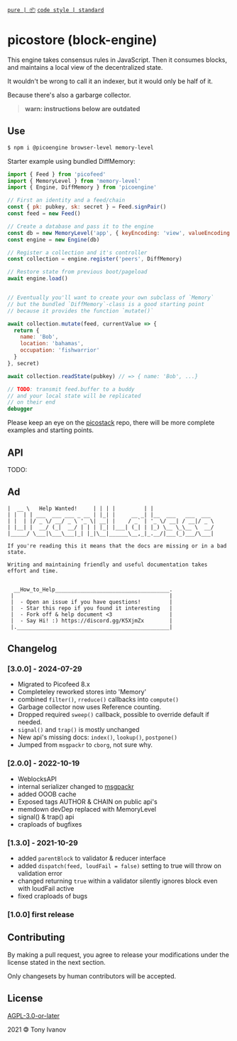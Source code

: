 [`pure | 📦`](https://github.com/telamon/create-pure)
[`code style | standard`](https://standardjs.com/)
# picostore (block-engine)

This engine takes consensus rules in JavaScript.
Then it consumes blocks, and maintains a local view
of the decentralized state.

It wouldn't be wrong to call it an indexer,
but it would only be half of it.

Because there's also a garbarge collector.

> __warn: instructions below are outdated__

## Use

```bash
$ npm i @picoengine browser-level memory-level
```

Starter example using bundled DiffMemory:

```js
import { Feed } from 'picofeed'
import { MemoryLevel } from 'memory-level'
import { Engine, DiffMemory } from 'picoengine'

// First an identity and a feed/chain
const { pk: pubkey, sk: secret } = Feed.signPair()
const feed = new Feed()

// Create a database and pass it to the engine
const db = new MemoryLevel('app', { keyEncoding: 'view', valueEncoding: 'view' })
const engine = new Engine(db)

// Register a collection and it's controller
const collection = engine.register('peers', DiffMemory)

// Restore state from previous boot/pageload
await engine.load()


// Eventually you'll want to create your own subclass of `Memory`
// but the bundled `DiffMemory`-class is a good starting point
// because it provides the function `mutate()`

await collection.mutate(feed, currentValue => {
  return {
    name: 'Bob',
    location: 'bahamas',
    occupation: 'fishwarrior'
  }
}, secret)

await collection.readState(pubkey) // => { name: 'Bob', ...}

// TODO: transmit feed.buffer to a buddy
// and your local state will be replicated
// on their end
debugger
```

Please keep an eye on the [picostack](https://github.com/telamon/picostack) repo,
there will be more complete examples and starting points.

## API

TODO:

## Ad

```ad
|  __ \   Help Wanted!     | | | |         | |
| |  | | ___  ___ ___ _ __ | |_| |     __ _| |__  ___   ___  ___
| |  | |/ _ \/ __/ _ \ '_ \| __| |    / _` | '_ \/ __| / __|/ _ \
| |__| |  __/ (_|  __/ | | | |_| |___| (_| | |_) \__ \_\__ \  __/
|_____/ \___|\___\___|_| |_|\__|______\__,_|_.__/|___(_)___/\___|

If you're reading this it means that the docs are missing or in a bad state.

Writing and maintaining friendly and useful documentation takes
effort and time.


  __How_to_Help____________________________________.
 |                                                 |
 |  - Open an issue if you have questions!         |
 |  - Star this repo if you found it interesting   |
 |  - Fork off & help document <3                  |
 |  - Say Hi! :) https://discord.gg/K5XjmZx        |
 |.________________________________________________|
```

## Changelog

### [3.0.0] - 2024-07-29

- Migrated to Picofeed 8.x
- Completeley reworked stores into 'Memory'
- combined `filter()`, `rreduce()` callbacks into `compute()`
- Garbage collector now uses Reference counting.
- Dropped required `sweep()` callback, possible to override default if needed.
- `signal()` and `trap()` is mostly unchanged
- New api's missing docs: `index()`, `lookup()`, `postpone()`
- Jumped from `msgpackr` to `cborg`, not sure why.

### [2.0.0] - 2022-10-19
- WeblocksAPI
- internal serializer changed to [msgpackr]()
- added OOOB cache
- Exposed tags AUTHOR & CHAIN on public api's
- memdown devDep replaced with MemoryLevel
- signal() & trap() api
- craploads of bugfixes


### [1.3.0] - 2021-10-29
- added `parentBlock` to validator & reducer interface
- added `dispatch(feed, loudFail = false)` setting to true will throw on validation error
- changed returning `true` within a validator silently ignores block even with loudFail active
- fixed craploads of bugs

### [1.0.0] first release

## Contributing

By making a pull request, you agree to release your modifications under
the license stated in the next section.

Only changesets by human contributors will be accepted.

## License

[AGPL-3.0-or-later](./LICENSE)

2021 &#x1f12f; Tony Ivanov
